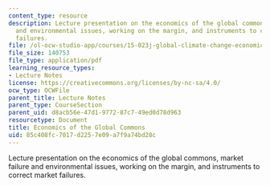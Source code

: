```yaml
---
content_type: resource
description: Lecture presentation on the economics of the global commons, market failure
  and environmental issues, working on the margin, and instruments to correct market
  failures.
file: /ol-ocw-studio-app/courses/15-023j-global-climate-change-economics-science-and-policy-spring-2008/85c408fc7017d2257e09a7f9a74bd28c_lec7.pdf
file_size: 140753
file_type: application/pdf
learning_resource_types:
- Lecture Notes
license: https://creativecommons.org/licenses/by-nc-sa/4.0/
ocw_type: OCWFile
parent_title: Lecture Notes
parent_type: CourseSection
parent_uid: d8acb56e-47d1-9772-87c7-49ed0d78d963
resourcetype: Document
title: Economics of the Global Commons
uid: 85c408fc-7017-d225-7e09-a7f9a74bd28c
---
```

Lecture presentation on the economics of the global commons, market failure and environmental issues, working on the margin, and instruments to correct market failures.